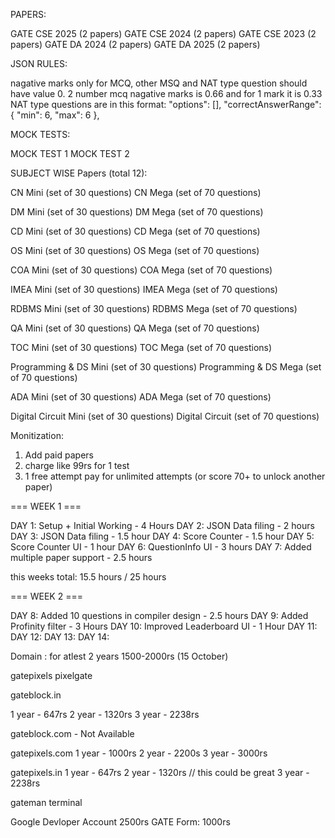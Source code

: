 
PAPERS:

GATE CSE 2025 (2 papers)
GATE CSE 2024 (2 papers)
GATE CSE 2023 (2 papers)
GATE DA 2024 (2 papers)
GATE DA 2025 (2 papers)

JSON RULES:

nagative marks only for MCQ, other MSQ and NAT type question should have value 0.
2 number mcq nagative marks is 0.66 and for 1 mark it is 0.33
NAT type questions are in this format:
"options": [],
  "correctAnswerRange": { "min": 6, "max": 6 },

MOCK TESTS:

MOCK TEST 1
MOCK TEST 2



SUBJECT WISE Papers (total 12):

CN Mini (set of 30 questions)
CN Mega (set of 70 questions)

DM Mini (set of 30 questions)
DM Mega (set of 70 questions)

CD Mini (set of 30 questions)
CD Mega (set of 70 questions)

OS Mini (set of 30 questions)
OS Mega (set of 70 questions)

COA Mini (set of 30 questions)
COA Mega (set of 70 questions)

IMEA Mini (set of 30 questions)
IMEA Mega (set of 70 questions)

RDBMS Mini (set of 30 questions)
RDBMS Mega (set of 70 questions)

QA Mini (set of 30 questions)
QA Mega (set of 70 questions)

TOC Mini (set of 30 questions)
TOC Mega (set of 70 questions)

Programming & DS Mini (set of 30 questions)
Programming & DS Mega (set of 70 questions)

ADA Mini (set of 30 questions)
ADA Mega (set of 70 questions)

Digital Circuit Mini (set of 30 questions)
Digital Circuit (set of 70 questions)


Monitization:
1. Add paid papers
2. charge like 99rs for 1 test 
3. 1 free attempt pay for unlimited attempts (or score 70+ to unlock another paper)

=== WEEK 1 ===

DAY 1: Setup + Initial Working - 4 Hours
DAY 2: JSON Data filing - 2 hours
DAY 3: JSON Data filing - 1.5 hour
DAY 4: Score Counter - 1.5 hour
DAY 5: Score Counter UI - 1 hour
DAY 6: QuestionInfo UI - 3 hours
DAY 7: Added multiple paper support - 2.5  hours

this weeks total: 15.5 hours / 25 hours

=== WEEK 2 ===

DAY 8: Added 10 questions in compiler design - 2.5 hours
DAY 9: Added Profinity filter - 3 Hours
DAY 10: Improved Leaderboard UI - 1 Hour
DAY 11: 
DAY 12: 
DAY 13: 
DAY 14: 


Domain : for atlest 2 years 1500-2000rs (15 October)

gatepixels
pixelgate

gateblock.in

1 year - 647rs
2 year - 1320rs
3 year - 2238rs

gateblock.com - Not Available

gatepixels.com
1 year - 1000rs
2 year - 2200s
3 year - 3000rs

gatepixels.in
1 year - 647rs
2 year - 1320rs  // this could be great
3 year - 2238rs


gateman
terminal


Google Devloper Account 2500rs
GATE Form: 1000rs
